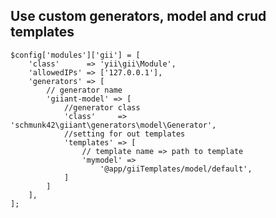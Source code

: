 
Use custom generators, model and crud templates
-----------------------------------------------

```
$config['modules']['gii'] = [
    'class'      => 'yii\gii\Module',
    'allowedIPs' => ['127.0.0.1'],
    'generators' => [
        // generator name
        'giiant-model' => [
            //generator class
            'class'     => 'schmunk42\giiant\generators\model\Generator',
            //setting for out templates
            'templates' => [
                // template name => path to template
                'mymodel' =>
                    '@app/giiTemplates/model/default',
            ]
        ]
    ],
];
```